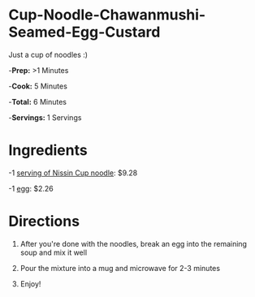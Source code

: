 # Cup-Noodle-Chawanmushi-Seamed-Egg-Custard
Just a cup of noodles :)

-**Prep:** >1 Minutes

-**Cook:** 5 Minutes

-**Total:** 6 Minutes

-**Servings:** 1 Servings

# Ingredients

-1 [serving of Nissin Cup noodle](https://www.google.com/aclk?sa=L&ai=DChcSEwjp--bCjOzkAhVR3IYKHRrPBbcYABABGgJ2dQ&sig=AOD64_1v_kXL2ubYniCyy5t7xZF8uGNsXw&ctype=5&q=&ved=0ahUKEwiNg93CjOzkAhWhrVkKHTXID5IQwg8INw&adurl=): $9.28

-1 [egg](https://www.googleadservices.com/pagead/aclk?sa=L&ai=DChcSEwjV8KfvjOzkAhUWpLMKHf49D8oYABATGgJxbg&ohost=www.google.com&cid=CAESEeD2uKa4E0BmhVBf-Qi7uMPq&sig=AOD64_0Zl6gcEahPD7f3YHmJaY4yYj1g2w&ctype=46&q=&ved=0ahUKEwiY-Z7vjOzkAhUnh-AKHXk6A-EQ9aACCGQ&adurl=): $2.26

# Directions

1) After you're done with the noodles, break an egg into the remaining soup and mix it well

2) Pour the mixture into a mug and microwave for 2-3 minutes

3) Enjoy!
